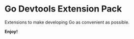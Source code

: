 # Go Devtools Extension Pack

Extensions to make developing Go as convenient as possible.

**Enjoy!**
